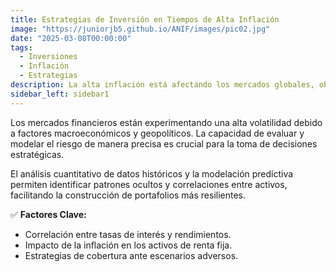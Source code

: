 ```yaml
---
title: Estrategias de Inversión en Tiempos de Alta Inflación  
image: "https://juniorjb5.github.io/ANIF/images/pic02.jpg"
date: "2025-03-08T00:00:00"  
tags:  
  - Inversiones  
  - Inflación  
  - Estrategias  
description: La alta inflación está afectando los mercados globales, obligando a los inversionistas a redefinir sus estrategias para preservar capital y generar rendimientos sostenibles. 
sidebar_left: sidebar1
---
```


Los mercados financieros están experimentando una alta volatilidad debido a factores macroeconómicos y geopolíticos. La capacidad de evaluar y modelar el riesgo de manera precisa es crucial para la toma de decisiones estratégicas.

<!-- more -->

El análisis cuantitativo de datos históricos y la modelación predictiva permiten identificar patrones ocultos y correlaciones entre activos, facilitando la construcción de portafolios más resilientes. 

✅ **Factores Clave:**  
- Correlación entre tasas de interés y rendimientos.  
- Impacto de la inflación en los activos de renta fija.  
- Estrategias de cobertura ante escenarios adversos.  

